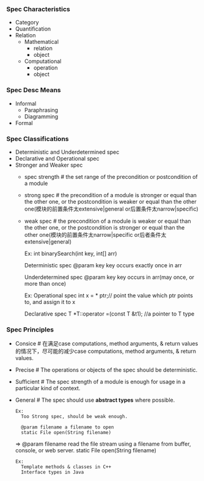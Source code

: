 ### Spec Characteristics
* Category
* Quantification
* Relation
    * Mathematical 
        * relation
        * object
    * Computational
        * operation
        * object

### Spec Desc Means
* Informal 
    * Paraphrasing 
    * Diagramming
* Formal 

### Spec Classifications
* Deterministic and Underdetermined spec
* Declarative and Operational spec
* Stronger and Weaker spec
    * spec strength # the set range of the precondition or postcondition of a module 
    * strong spec # the precondition of a module is stronger or equal than the other one, or the postcondition is 
    weaker or equal than the other one(模块的前置条件太extensive|general or后置条件太narrow|specific)
    * weak spec # the precondition of a module is weaker or equal than the other one, or the postcondition is stronger
     or equal than the other one(模块的前置条件太narrow|specific or后者条件太extensive|general)
 
   
      Ex:
        int binarySearch(int key, int[] arr)
        
        Deterministic spec
           @param key key occurs exactly once in arr
        
        Underdetermined spec
            @param key key occurs in arr(may once, or more than once)
          
          
      Ex:
        Operational spec
        int x = * ptr;// point the value which ptr points to, and assign it to x
    
        Declarative spec
        T *T::operator =(const T &t1);
        //a pointer to T type

### Spec Principles

* Consice # 在满足case computations, method arguments, & return values的情况下，尽可能的减少case computations,
    method arguments, & return values.    
* Precise # The operations or objects of the spec should be deterministic.    
* Sufficient # The spec strength of a module is enough for usage in a particular kind of context. 
* General # The spec should use **abstract types** where possible.
           
      
      Ex: 
        Too Strong spec, should be weak enough.
        
        @param filename a filename to open
        static File open(String filename)
        
     =>
        @param filename read the file stream using a filename from buffer, console, or web server. 
        static File open(String filename)
         
                         
      Ex:
        Template methods & classes in C++
        Interface types in Java
            
        


